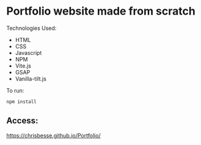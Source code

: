 # Portfolio website made from scratch

Technologies Used:

- HTML
- CSS
- Javascript
- NPM
- Vite.js
- GSAP
- Vanilla-tilt.js

To run:

```bash
npm install
```

## Access:

https://chrisbesse.github.io/Portfolio/
